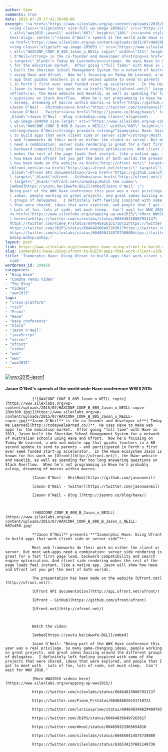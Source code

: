 ```yaml
---
author: Simo
comments: true
date: 2015-07-29 17:41:39+00:00
excerpt: "<a href=\"https://www.silexlabs.org/wp-content/uploads/2015/07/wwx2015-jason1.png\"\
  ><img class=\"aligncenter size-full wp-image-205062\" src=\"https://www.silexlabs.org/wp-content/uploads/2015/07/wwx2015-jason1.png\"\
  \ alt=\"wwx2015-jason1\" width=\"607\" height=\"140\" /></a><h4 style=\"\
  text-align: center;\">Jason O'Neil's speech at the world wide Haxe conference WWX2015</h4>\
  <a href=\"https://www.silexlabs.org/wp-content/uploads/2015/07/HAXCONF_CONF_B_005_Jason_o_NEILL-copie.jpg\"\
  ><img class=\"alignleft wp-image-205053 \" src=\"https://www.silexlabs.org/wp-content/uploads/2015/07/HAXCONF_CONF_B_005_Jason_o_NEILL-copie-200x300.jpg\"\
  \ alt=\"HAXCONF_CONF_B_005_Jason_o_NEILL copie\" width=\"211\" height=\"317\" /></a><strong>Jason\
  \ O'Neil</strong> is the co-founder and developer of<strong><a href=\"http://todaywelearned.co/\"\
  \ target=\"_blank\"> Today We Learned</a></strong>. He uses Haxe to make web apps\
  \ for the education market.  After going \"full time\" with Haxe in 2013, Jason\
  \ built the Sheridan School Management System for a network of Australian schools\
  \ using Haxe and Ufront.  Now he's focusing on Today We Learned, a web and mobile\
  \ app that guides teachers in a 60 second update to send to parents - and participated\
  \ in Perth's first ever seed funded start-up accelerator.  In the Haxe ecosystem\
  \ Jason is known for his work on <a href=\"http://ufront.net/\" target=\"_blank\"\
  >Ufront</a>, the Haxe website and Haxelib, as well as spending far too long answering\
  \ questions on Stack Overflow.  When he's not programming in Haxe he's probably\
  \ asleep, dreaming of macros within macros.<a href=\"https://github.com/jasononeil\"\
  >Jason O’Neil - GhitHub</a><a href=\"https://twitter.com/jasonaoneil\"\
  >Jason O’Neil - Twitter</a><a href=\"http://jasono.co/blog/haxe/\" target=\"\
  _blank\">Jason O’Neil - Blog </a>&nbsp;<img class=\"alignnone\
  \ wp-image-204990 size-large\" src=\"https://www.silexlabs.org/wp-content/uploads/2015/07/HAXCONF_CONF_B_008_B_Jason_o_NEILL-687x458.jpg\"\
  \ alt=\"HAXCONF_CONF_B_008_B_Jason_o_NEILL\" width=\"607\" height=\"405\" />\
  <strong>Jason O’Neil</strong> presents <strong>“Isomorphic Haxe: Using Ufront\
  \ to build apps that work client side or server side”</strong>:Most\
  \ web frameworks do their work on either the client or server. But most web-apps\
  \ need a combination: server side rendering is great for a fast first page load,\
  \ backward compatibility and search engine optimisation. And client side rendering\
  \ makes the rest of the page loads feel instant, like a native app. Jason will show\
  \ how Haxe and Ufront let you get the best of both worlds.The presentation\
  \ has been made on the website <a href=\"http://ufront.net/\" target=\"_blank\"\
  >Ufront.net</a>.<a href=\"http://api.ufront.net/ufront/\" target=\"\
  _blank\">Ufront API documentation</a><a href=\"https://github.com/ufront/ufront\"\
  \ target=\"_blank\">Ufront - GitHub</a><a href=\"http://ufront.net/\"\
  \ target=\"_blank\">Ufront.net</a>&nbsp;Watch the video:\
  [embed]https://youtu.be/iAwwfe-BGLI[/embed]Jason O'Neil: \"\
  Being part of the WWX Haxe conference this year was a real privilege. So many game-changing\
  \ ideas, people working on great projects, and great ideas buzzing around the different\
  \ groups of delegates.  I definitely left feeling inspired with some of the projects\
  \ that were shared, ideas that were explored, and people that I got to meet with. \
  \ Lots of fun, lots of code, not much sleep.  Can't wait for WWX 2016.\"\
  <a href=\"https://www.silexlabs.org/wrapping-up-wwx2015/\">More WWX2015 videos\
  \ here</a>https://twitter.com/silexlabs/status/604648150867931137\
  https://twitter.com/Fiene_P/status/604646826151710721https://twitter.com/larsiusprime/status/604648348629409793\
  https://twitter.com/JbIPS/status/604648366497263617https://twitter.com/mknol/status/604650321965654016\
  https://twitter.com/silexlabs/status/604650414575738880https://twitter.com/silexlabs/status/626534237601140736\
  &nbsp;&nbsp;&nbsp;"
layout: post
link: https://www.silexlabs.org/isomorphic-haxe-using-ufront-to-build-apps-that-work-client-side-or-server-side/
slug: isomorphic-haxe-using-ufront-to-build-apps-that-work-client-side-or-server-side
title: 'Isomorphic Haxe: Using Ufront to build apps that work client side or server
  side'
wordpress_id: 204959
categories:
- "Blog Haxe"
- "Compte rendu Vidéo"
- "The Blog"
- "Vidéos"
- "wwx2015"
tags:
- "cross-platform"
- "css3"
- "Front"
- "Haxe"
- "Haxe conference"
- "html5"
- "Jason O'Neil"
- "javaScript"
- "server"
- "Ufront"
- "video"
- "web"
- "wwx"
- "wwx2015"
---
```


[![wwx2015-jason1](https://www.silexlabs.org/wp-content/uploads/2015/07/wwx2015-jason1.png)](https://www.silexlabs.org/wp-content/uploads/2015/07/wwx2015-jason1.png)


#### Jason O'Neil's speech at the world wide Haxe conference WWX2015


				[![HAXCONF_CONF_B_005_Jason_o_NEILL copie](https://www.silexlabs.org/wp-content/uploads/2015/07/HAXCONF_CONF_B_005_Jason_o_NEILL-copie-200x300.jpg)](https://www.silexlabs.org/wp-content/uploads/2015/07/HAXCONF_CONF_B_005_Jason_o_NEILL-copie.jpg)**Jason O'Neil** is the co-founder and developer of**[ Today We Learned](http://todaywelearned.co/)**. He uses Haxe to make web apps for the education market.  After going "full time" with Haxe in 2013, Jason built the Sheridan School Management System for a network of Australian schools using Haxe and Ufront.  Now he's focusing on Today We Learned, a web and mobile app that guides teachers in a 60 second update to send to parents - and participated in Perth's first ever seed funded start-up accelerator.  In the Haxe ecosystem Jason is known for his work on [Ufront](http://ufront.net/), the Haxe website and Haxelib, as well as spending far too long answering questions on Stack Overflow.  When he's not programming in Haxe he's probably asleep, dreaming of macros within macros.

				[Jason O’Neil - GhitHub](https://github.com/jasononeil)

				[Jason O’Neil - Twitter](https://twitter.com/jasonaoneil)

				[Jason O’Neil - Blog ](http://jasono.co/blog/haxe/)



				![HAXCONF_CONF_B_008_B_Jason_o_NEILL](https://www.silexlabs.org/wp-content/uploads/2015/07/HAXCONF_CONF_B_008_B_Jason_o_NEILL-687x458.jpg)

				**Jason O’Neil** presents **“Isomorphic Haxe: Using Ufront to build apps that work client side or server side”**:

				Most web frameworks do their work on either the client or server. But most web-apps need a combination: server side rendering is great for a fast first page load, backward compatibility and search engine optimisation. And client side rendering makes the rest of the page loads feel instant, like a native app. Jason will show how Haxe and Ufront let you get the best of both worlds.

				The presentation has been made on the website [Ufront.net](http://ufront.net/).

				[Ufront API documentation](http://api.ufront.net/ufront/)

				[Ufront - GitHub](https://github.com/ufront/ufront)

				[Ufront.net](http://ufront.net/)



				Watch the video:

				[embed]https://youtu.be/iAwwfe-BGLI[/embed]

				Jason O'Neil: "Being part of the WWX Haxe conference this year was a real privilege. So many game-changing ideas, people working on great projects, and great ideas buzzing around the different groups of delegates.  I definitely left feeling inspired with some of the projects that were shared, ideas that were explored, and people that I got to meet with.  Lots of fun, lots of code, not much sleep.  Can't wait for WWX 2016."

				[More WWX2015 videos here](https://www.silexlabs.org/wrapping-up-wwx2015/)

				https://twitter.com/silexlabs/status/604648150867931137

				https://twitter.com/Fiene_P/status/604646826151710721

				https://twitter.com/larsiusprime/status/604648348629409793

				https://twitter.com/JbIPS/status/604648366497263617

				https://twitter.com/mknol/status/604650321965654016

				https://twitter.com/silexlabs/status/604650414575738880

				https://twitter.com/silexlabs/status/626534237601140736






